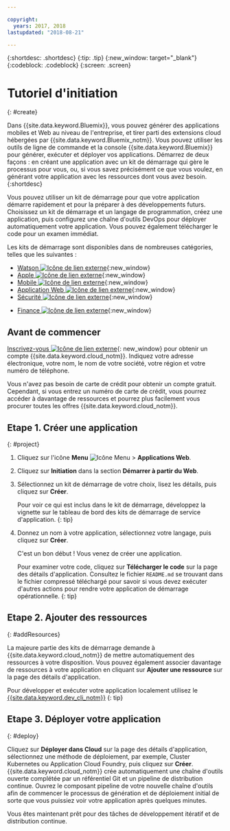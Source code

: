 ```yaml
---

copyright:
  years: 2017, 2018
lastupdated: "2018-08-21"

---
```


{:shortdesc: .shortdesc}
{:tip: .tip}
{:new_window: target="_blank"}
{:codeblock: .codeblock}
{:screen: .screen}

# Tutoriel d'initiation
{: #create}

Dans {{site.data.keyword.Bluemix}}, vous pouvez générer des applications mobiles et Web au niveau de l'entreprise, et tirer parti des extensions cloud hébergées par {{site.data.keyword.Bluemix_notm}}. Vous pouvez utiliser les outils de ligne de commande et la console {{site.data.keyword.Bluemix}} pour générer, exécuter et déployer vos applications. Démarrez de deux façons : en créant une application avec un kit de démarrage qui gère le processus pour vous, ou, si vous savez précisément ce que vous voulez, en générant votre application avec les ressources dont vous avez besoin.
{:shortdesc}

Vous pouvez utiliser un kit de démarrage pour que votre application démarre rapidement et pour la préparer à des développements futurs. Choisissez un kit de démarrage et un langage de programmation, créez une application, puis configurez une chaîne d'outils DevOps pour déployer automatiquement votre application. Vous pouvez également télécharger le code pour un examen immédiat.

Les kits de démarrage sont disponibles dans de nombreuses catégories, telles que les suivantes :

* [Watson ![Icône de lien externe](../icons/launch-glyph.svg "Icône de lien externe")](https://console.bluemix.net/developer/watson/dashboard){:new_window}
* [Apple ![Icône de lien externe](../icons/launch-glyph.svg "Icône de lien externe")](https://console.bluemix.net/developer/appledevelopment/dashboard){:new_window}
* [Mobile ![Icône de lien externe](../icons/launch-glyph.svg "Icône de lien externe")](https://console.bluemix.net/developer/mobile/dashboard){:new_window}
* [Application Web ![Icône de lien externe](../icons/launch-glyph.svg "Icône de lien externe")](https://console.bluemix.net/developer/appservice/dashboard){:new_window}
* [Sécurité ![Icône de lien externe](../icons/launch-glyph.svg "Icône de lien externe")](https://console.bluemix.net/developer/security/dashboard){:new_window}
<!--* [Watson Data Platform developer console](https://console.bluemix.net/developer/dataplatform)-->
* [Finance ![Icône de lien externe](../icons/launch-glyph.svg "Icône de lien externe")](https://console.bluemix.net/developer/finance/dashboard){:new_window}

## Avant de commencer

[Inscrivez-vous ![Icône de lien externe](../icons/launch-glyph.svg "Icône de lien externe")](https://console.bluemix.net){: new_window} pour obtenir un compte {{site.data.keyword.cloud_notm}}. Indiquez votre adresse électronique, votre nom, le nom de votre société, votre région et votre numéro de téléphone.

Vous n'avez pas besoin de carte de crédit pour obtenir un compte gratuit. Cependant, si vous entrez un numéro de carte de crédit, vous pourrez accéder à davantage de ressources et pourrez plus facilement vous procurer toutes les offres {{site.data.keyword.cloud_notm}}.

## Etape 1. Créer une application
{: #project}

1. Cliquez sur l'icône **Menu** ![Icône Menu](../icons/icon_hamburger.svg) > **Applications Web**.

2. Cliquez sur **Initiation** dans la section **Démarrer à partir du Web**.

3. Sélectionnez un kit de démarrage de votre choix, lisez les détails, puis cliquez sur **Créer**.

   Pour voir ce qui est inclus dans le kit de démarrage, développez la vignette sur le tableau de bord des kits de démarrage de service d'application.
   {: tip}

4. Donnez un nom à votre application, sélectionnez votre langage, puis cliquez sur **Créer**.

   C'est un bon début ! Vous venez de créer une application.

   Pour examiner votre code, cliquez sur **Télécharger le code** sur la page des détails d'application. Consultez le fichier `README.md` se trouvant dans le fichier compressé téléchargé pour savoir si vous devez exécuter d'autres actions pour rendre votre application de démarrage opérationnelle.
   {: tip}

## Etape 2. Ajouter des ressources
{: #addResources}

La majeure partie des kits de démarrage demande à {{site.data.keyword.cloud_notm}} de mettre automatiquement des ressources à votre disposition. Vous pouvez également associer davantage de ressources à votre application en cliquant sur **Ajouter une ressource** sur la page des détails d'application.

Pour développer et exécuter votre application localement utilisez le [{{site.data.keyword.dev_cli_notm}}](../cli/idt/index.html)
{: tip}

## Etape 3. Déployer votre application
{: #deploy}

Cliquez sur **Déployer dans Cloud** sur la page des détails d'application, sélectionnez une méthode de déploiement, par exemple, Cluster Kubernetes ou Application Cloud Foundry, puis cliquez sur **Créer**. {{site.data.keyword.cloud_notm}} crée automatiquement une chaîne d'outils ouverte complétée par un référentiel Git et un pipeline de distribution continue. Ouvrez le composant pipeline de votre nouvelle chaîne d'outils afin de commencer le processus de génération et de déploiement initial de sorte que vous puissiez voir votre application après quelques minutes.

Vous êtes maintenant prêt pour des tâches de développement itératif et de distribution continue.
